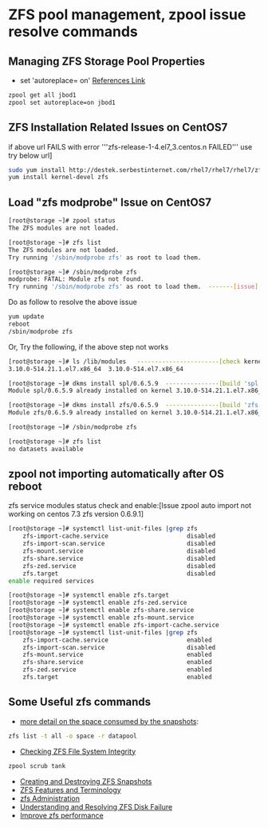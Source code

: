 # ZFS pool management, zpool issue resolve commands
## Managing ZFS Storage Pool Properties
- set 'autoreplace= on' 
[References Link](http://docs.oracle.com/cd/E19253-01/819-5461/6n7ht6r00/index.html)

```bash
zpool get all jbod1
zpool set autoreplace=on jbod1
```

## ZFS Installation Related Issues on CentOS7
if above url FAILS with error '''zfs-release-1-4.el7_3.centos.n FAILED''' use try below url]
```bash
sudo yum install http://destek.serbestinternet.com/rhel7/rhel7/rhel7/zfs/zfs-release-1-4.el7_3.centos.noarch.rpm
yum install kernel-devel zfs
```

## Load "zfs modprobe" Issue on CentOS7
```bash
[root@storage ~]# zpool status
The ZFS modules are not loaded.

[root@storage ~]# zfs list
The ZFS modules are not loaded.
Try running '/sbin/modprobe zfs' as root to load them.

[root@storage ~]# /sbin/modprobe zfs
modprobe: FATAL: Module zfs not found.
Try running '/sbin/modprobe zfs' as root to load them.	-------[issue]
```

Do as follow to resolve the above issue

```bash
yum update
reboot
/sbin/modprobe zfs
```

Or, Try the following, if the above step not works

```bash
[root@storage ~]# ls /lib/modules	-----------------------[check kernel module version]
3.10.0-514.21.1.el7.x86_64  3.10.0-514.el7.x86_64

[root@storage ~]# dkms install spl/0.6.5.9	---------------[build 'spl' for required version]
Module spl/0.6.5.9 already installed on kernel 3.10.0-514.21.1.el7.x86_64/x86_64

[root@storage ~]# dkms install zfs/0.6.5.9	---------------[build 'zfs' for required version]
Module zfs/0.6.5.9 already installed on kernel 3.10.0-514.21.1.el7.x86_64/x86_64

[root@storage ~]# /sbin/modprobe zfs

[root@storage ~]# zfs list
no datasets available
```

## zpool not importing automatically after OS reboot
zfs service modules status check and enable:[Issue zpool auto import not working on centos 7.3 zfs version 0.6.9.1]

```bash 
[root@storage ~]# systemctl list-unit-files |grep zfs
    zfs-import-cache.service                      disabled
    zfs-import-scan.service                       disabled
    zfs-mount.service                             disabled
    zfs-share.service                             disabled
    zfs-zed.service                               disabled
    zfs.target                                    disabled
enable required services
```

```bash
[root@storage ~]# systemctl enable zfs.target
[root@storage ~]# systemctl enable zfs-zed.service
[root@storage ~]# systemctl enable zfs-share.service
[root@storage ~]# systemctl enable zfs-mount.service
[root@storage ~]# systemctl enable zfs-import-cache.service
[root@storage ~]# systemctl list-unit-files |grep zfs
    zfs-import-cache.service                      enabled 
    zfs-import-scan.service                       disabled
    zfs-mount.service                             enabled 
    zfs-share.service                             enabled 
    zfs-zed.service                               enabled 
    zfs.target                                    enabled
```

## Some Useful zfs commands
- [more detail on the space consumed by the snapshots](https://blogs.oracle.com/solaris/understanding-the-space-used-by-zfs-v2):
```bash
zfs list -t all -o space -r datapool
```
- [Checking ZFS File System Integrity](https://docs.oracle.com/cd/E18752_01/html/819-5461/gbbwa.html)
```bash
zpool scrub tank
```
- [Creating and Destroying ZFS Snapshots](https://docs.oracle.com/cd/E19253-01/819-5461/gbcya/index.html)
- [ZFS Features and Terminology](http://www.allanjude.com/bsd/zfs-term.html#zfs-term-compression)
- [zfs Administration](http://www.allanjude.com/bsd/zfs-zfs.html)
- [Understanding and Resolving ZFS Disk Failure](https://docs.joyent.com/private-cloud/troubleshooting/disk-replacement)
- [Improve zfs performance](https://icesquare.com/wordpress/how-to-improve-zfs-performance)
